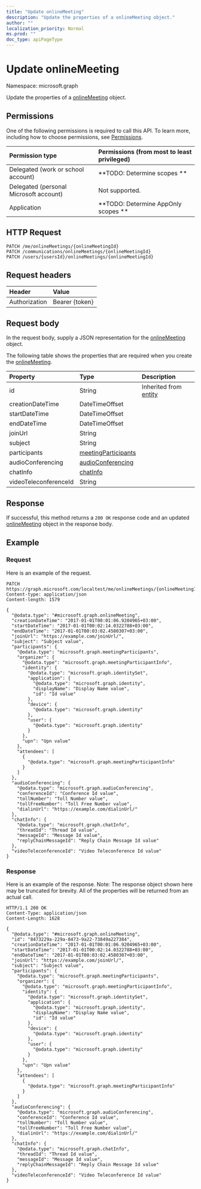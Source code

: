 ```yaml
---
title: "Update onlineMeeting"
description: "Update the properties of a onlineMeeting object."
author: ""
localization_priority: Normal
ms.prod: ""
doc_type: apiPageType
---
```


# Update onlineMeeting

Namespace: microsoft.graph

Update the properties of a [onlineMeeting](../resources/onlinemeeting.md) object.

## Permissions
One of the following permissions is required to call this API. To learn more, including how to choose permissions, see [Permissions](/concepts/permissions-reference.md).

|Permission type|Permissions (from most to least privileged)|
|:---|:---|
|Delegated (work or school account)|**TODO: Determine scopes **|
|Delegated (personal Microsoft account)|Not supported.|
|Application|**TODO: Determine AppOnly scopes **|

## HTTP Request
<!-- {
  "blockType": "ignored"
}
-->
``` http
PATCH /me/onlineMeetings/{onlineMeetingId}
PATCH /communications/onlineMeetings/{onlineMeetingId}
PATCH /users/{usersId}/onlineMeetings/{onlineMeetingId}
```

## Request headers
|Header|Value|
|:---|:---|
|Authorization|Bearer {token}|

## Request body
In the request body, supply a JSON representation for the [onlineMeeting](../resources/onlinemeeting.md) object.

The following table shows the properties that are required when you create the [onlineMeeting](../resources/onlinemeeting.md).

|Property|Type|Description|
|:---|:---|:---|
|id|String| Inherited from [entity](../resources/entity.md)|
|creationDateTime|DateTimeOffset||
|startDateTime|DateTimeOffset||
|endDateTime|DateTimeOffset||
|joinUrl|String||
|subject|String||
|participants|[meetingParticipants](../resources/meetingparticipants.md)||
|audioConferencing|[audioConferencing](../resources/audioconferencing.md)||
|chatInfo|[chatInfo](../resources/chatinfo.md)||
|videoTeleconferenceId|String||



## Response
If successful, this method returns a `200 OK` response code and an updated [onlineMeeting](../resources/onlinemeeting.md) object in the response body.

## Example

### Request
Here is an example of the request.
<!-- {
  "blockType": "request",
  "name": "update_onlinemeeting"
}
-->
``` http
PATCH https://graph.microsoft.com/localtest/me/onlineMeetings/{onlineMeetingId}
Content-type: application/json
Content-length: 1579

{
  "@odata.type": "#microsoft.graph.onlineMeeting",
  "creationDateTime": "2017-01-01T00:01:06.9204965+03:00",
  "startDateTime": "2017-01-01T00:02:14.0322788+03:00",
  "endDateTime": "2017-01-01T00:03:02.4580307+03:00",
  "joinUrl": "https://example.com/joinUrl/",
  "subject": "Subject value",
  "participants": {
    "@odata.type": "microsoft.graph.meetingParticipants",
    "organizer": {
      "@odata.type": "microsoft.graph.meetingParticipantInfo",
      "identity": {
        "@odata.type": "microsoft.graph.identitySet",
        "application": {
          "@odata.type": "microsoft.graph.identity",
          "displayName": "Display Name value",
          "id": "Id value"
        },
        "device": {
          "@odata.type": "microsoft.graph.identity"
        },
        "user": {
          "@odata.type": "microsoft.graph.identity"
        }
      },
      "upn": "Upn value"
    },
    "attendees": [
      {
        "@odata.type": "microsoft.graph.meetingParticipantInfo"
      }
    ]
  },
  "audioConferencing": {
    "@odata.type": "microsoft.graph.audioConferencing",
    "conferenceId": "Conference Id value",
    "tollNumber": "Toll Number value",
    "tollFreeNumber": "Toll Free Number value",
    "dialinUrl": "https://example.com/dialinUrl/"
  },
  "chatInfo": {
    "@odata.type": "microsoft.graph.chatInfo",
    "threadId": "Thread Id value",
    "messageId": "Message Id value",
    "replyChainMessageId": "Reply Chain Message Id value"
  },
  "videoTeleconferenceId": "Video Teleconference Id value"
}
```

### Response
Here is an example of the response. Note: The response object shown here may be truncated for brevity. All of the properties will be returned from an actual call.
<!-- {
  "blockType": "response",
  "truncated": true
}
-->
``` http
HTTP/1.1 200 OK
Content-Type: application/json
Content-Length: 1628

{
  "@odata.type": "#microsoft.graph.onlineMeeting",
  "id": "8473229a-229a-8473-9a22-73849a227384",
  "creationDateTime": "2017-01-01T00:01:06.9204965+03:00",
  "startDateTime": "2017-01-01T00:02:14.0322788+03:00",
  "endDateTime": "2017-01-01T00:03:02.4580307+03:00",
  "joinUrl": "https://example.com/joinUrl/",
  "subject": "Subject value",
  "participants": {
    "@odata.type": "microsoft.graph.meetingParticipants",
    "organizer": {
      "@odata.type": "microsoft.graph.meetingParticipantInfo",
      "identity": {
        "@odata.type": "microsoft.graph.identitySet",
        "application": {
          "@odata.type": "microsoft.graph.identity",
          "displayName": "Display Name value",
          "id": "Id value"
        },
        "device": {
          "@odata.type": "microsoft.graph.identity"
        },
        "user": {
          "@odata.type": "microsoft.graph.identity"
        }
      },
      "upn": "Upn value"
    },
    "attendees": [
      {
        "@odata.type": "microsoft.graph.meetingParticipantInfo"
      }
    ]
  },
  "audioConferencing": {
    "@odata.type": "microsoft.graph.audioConferencing",
    "conferenceId": "Conference Id value",
    "tollNumber": "Toll Number value",
    "tollFreeNumber": "Toll Free Number value",
    "dialinUrl": "https://example.com/dialinUrl/"
  },
  "chatInfo": {
    "@odata.type": "microsoft.graph.chatInfo",
    "threadId": "Thread Id value",
    "messageId": "Message Id value",
    "replyChainMessageId": "Reply Chain Message Id value"
  },
  "videoTeleconferenceId": "Video Teleconference Id value"
}
```

